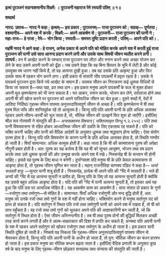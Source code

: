 **इत्थं पुरञ्जनं सय़ग्वशमानीय विभ्रमै: ।** **पुरञ्जनी महाराज रेमे रमयती पतिम् ॥ १॥** 

**शब्दार्थ** 

**नारद: उवाच—** **नारद ने कहा** **; इत्थम्—** **इस प्रकार** **; पुरञ्जनम्—** **राजा पुरञ्जन को** **; सय़क्—** **पूर्णतया** **; वशमानीय—** **अपने वश में** **करके** **; विभ्रमै:—** **अपने आकर्षण से** **; पुरञ्जनी—** **राजा पुरञ्जन की पत्नी ने** **; महा-राज—** **हे राजा** **; रेमे—** **भोग किया** **; रमयती—** **समस्त तुष्टि प्रदान करती** **; पतिम्—** **अपने पति को।** **.** 

**महर्षि नारद ने आगे कहा : हे राजन्, अनेक प्रकार से अपने पति को मोहित करके अपने** **वश में करती हुई राजा पुरञ्जन की पत्नी उसे सारा आनन्द प्रदान करने लगी और उसके साथ** **विषयी जीवन व्यतीत करने लगी।** **तात्पर्य :** वन में आखेट करने के पश्चात् राजा पुरञ्जन घर लौटा और स्नान करने तथा अच्छा भोजन कर लेने के बाद उसने अपनी पत्नी को ढूँढा। जब उसने देखा कि वह बिना बिस्तर के भूमि में लेटी है और कोई उपयुक्त वष धारण नहीं किये हैं, तो वह अत्यन्त दुखी हुआ। तब वह उसके प्रति आकृष्ट हुआ और फिर उसके साथ में रहकर भोग करने लगा। इसी प्रकार से संसारी जीव पापकर्मों में प्रवृत्त रहता है। उसके ये पापकर्म पुरञ्जन द्वारा किये गये आखेट के समान हैं। पापमय जीवन का निराकरण कई धाॢमक विधियों से किया जा सकता है—यथा यज्ञ, व्रत तथा दान। इस प्रकार मनुष्य अपने पापकर्मों के फल से मुक्त होकर अपनी मूल कृष्णचेतना को भी जगा सकता है। घर आकर, स्नान करके, भोजन कर लेने, तरोताजा होने तथा अपनी षी की खोज करने पर पुरञ्जन को अपने पारिवारिक जीवन का चेत हुआ। दूसरे शब्दों में, वेदों में आदिष्ट निर्दिष्टï गृहस्थ जीवन पापमय अनुत्तरदायित्वपूर्ण जीवन से अच्छा है। यदि कृष्णचेतना में षी तथा पुरुष मिल जाँय और शान्तिपूर्वक रहें तो अत्युत्तम है। किन्तु यदि पति अपनी पत्नी के प्रति अधिक आसक्त रहकर अपने जीवन-कार्यों को भूल जाता है, तो, भौतिक जीवन की उलझनें फिर शुरू हो जाएँगी। इसीलिए श्रील रूप गोस्वामी ने संस्तुति की है— *अनासक्तस्य विषयान्* ( *भक्तिरमामृत सिन्धु* १.२.२५५)। पति तथा पत्नी विषयवासना से रहित होकर आध्यात्मिक जीवन की उन्नति के लिए एकसाथ रह सकते हैं। पति को भक्ति करनी चाहिए और पत्नी को वैदिक आदेशों के अनुसार धाॢमक तथा श्रद्धावान् होना चाहिए। ऐसा संयोग उत्तम होता है। किन्तु यदि पति विषयभोग के कारण पत्नी के प्रति अधिक आसक्त होता है, तो स्थिति गश्भीर हो जाती है। षियाँ सामान्यत: अधिक कामुक होती हैं। कहा जाता है कि षी की कामवासना पुरुष की अपेक्षा नौगुनी प्रबल होती है। अत: पुरुष का यह कर्तव्य है कि वह षी को सुन्दर आभूषण, भोजन तथा वष प्रदान करके तथा उसे धाॢमक कृत्यों की ओर उन्मुख करके अपने वश में रखे। निस्सन्देह षी के सन्तान भी होनी चाहिए। इससे वह पुरुष के लिए बाधा न बनेगी। दुर्भाग्यवश यदि मनुष्य षी के प्रति केवल कामवासना से आकृष्ट होता है, तो गृहस्थ जीवन घृणित बन जाता है। महान् राजनीतिज्ञ चाणक्य पंडित ने कहा है— *भार्या रूपवती शत्रु:* —सुन्दर पत्नी शत्रु होती है। निस्सन्देह, प्रत्येक षी अपने पति की ²ष्टि में रूपवती है। भले ही अन्यों की ²ष्टि में वह अत्यन्त सुन्दरी न प्रतीत हो, किन्तु पति के लिए तो वह अत्यन्त सुन्दरी होती है क्योंकि वह उससे बहुत अधिक आकृष्ट होता है। यदि पति की ²ष्टि में पत्नी अत्यन्त सुन्दरी है, तो इसका अर्थ यह हुआ कि पति उस पर अत्यधिक मोहित है। यह आकर्षण काम का आकर्षण है। सारा संसार दो प्रकार के गुणों—रजोगुण तथा तमोगुण—से मोहित है। सामान्यत: षियाँ अधिक रजोगुणी और मन्द बुद्धि होती हैं, अत: मनुष्य को उनके रजो तथा तमो गुणों के वश में नहीं होना चाहिए। भक्तियोग करने से मनुष्य सतोगुण पद को प्राप्त हो सकता है। यदि सतोगुण में स्थित पति रजो तथा तमोगुणी पत्नी को अपने वश में रखता है, तो षी को लाभ पहुँचता है। वह रजो तथा तमो गुणों को भूलकर अपने पति की आज्ञाकारिणी बन जाती है, जो कि सतोगुण में स्थित होता है। ऐसा जीवन अभिनन्दनीय है। तब षी तथा पुरुष दोनों की बुद्धियाँ मिलकर अच्छी तरह कार्य करने लगती हैं और वे आत्म-साक्षात्कार की दिशा में प्रगति कर सकते हैं; अन्यथा पति अपनी पत्नी के वश में रहकर अपने सतोगुण को खोकर रजोगुण तथा तमोगुण के अधीन हो जाता है। इस प्रकार सारी स्थिति दूषित हो जाती है। निष्कर्ष यह निकला कि गृहस्थ-जीवन अनुत्तरदायित्वपूर्ण पापमय जीवन से श्रेयस्कर होता है, किन्तु यदि पति अपनी पत्नी के अधीन हो जाता हैं, तो पुन: भौतिक जीवन का बंधन प्रारश्भ हो जाता है। इस प्रकार मनुष्य का भौतिक बन्धन बढ़ता जाता है। इसीलिए वैदिक प्रणाली के अनुसार कुछ वर्ष के बाद मनुष्य के लिए गृहस्थ-जीवन छोड़कर वानप्रस्थ तथा संन्यास की संस्तुति की जाती है।  